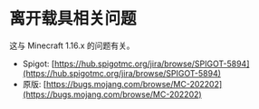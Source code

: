 # 离开载具相关问题

这与 Minecraft 1.16.x 的问题有关。

* Spigot: [https://hub.spigotmc.org/jira/browse/SPIGOT-5894](https://hub.spigotmc.org/jira/browse/SPIGOT-5894)
* 原版: [https://bugs.mojang.com/browse/MC-202202](https://bugs.mojang.com/browse/MC-202202)
